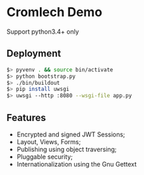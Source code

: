 Cromlech Demo
=============

Support python3.4+ only


Deployment
----------

```bash
$> pyvenv . && source bin/activate
$> python bootstrap.py
$> ./bin/buildout
$> pip install uwsgi
$> uwsgi --http :8080 --wsgi-file app.py
```


Features
--------

  - Encrypted and signed JWT Sessions;
  - Layout, Views, Forms;
  - Publishing using object traversing;
  - Pluggable security;
  - Internationalization using the Gnu Gettext

